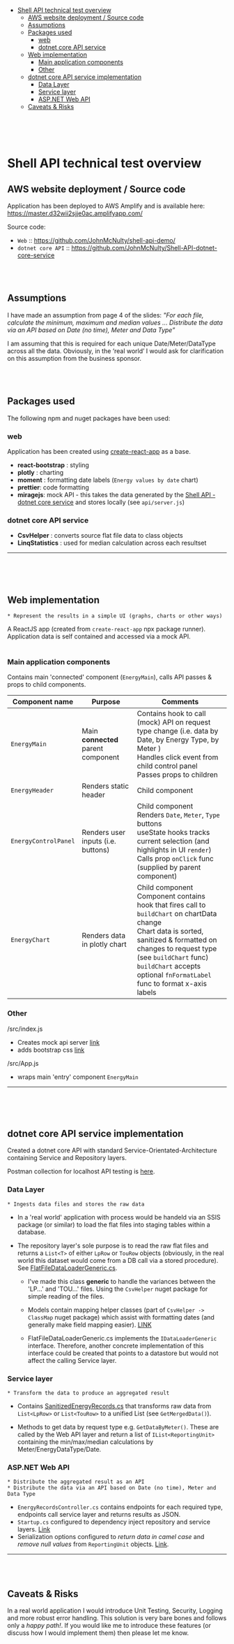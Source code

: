 - [Shell API technical test overview](#shell-api-technical-test-overview)
  - [AWS website deployment / Source code](#aws-website-deployment--source-code)
  - [Assumptions](#assumptions)
  - [Packages used](#packages-used)
    - [web](#web)
    - [dotnet core API service](#dotnet-core-api-service)
  - [Web implementation](#web-implementation)
    - [Main application components](#main-application-components)
    - [Other](#other)
  - [dotnet core API service implementation](#dotnet-core-api-service-implementation)
    - [Data Layer](#data-layer)
    - [Service layer](#service-layer)
    - [ASP.NET Web API](#aspnet-web-api)
  - [Caveats & Risks](#caveats--risks)

<br /><br /><br />

# Shell API technical test overview

## AWS website deployment / Source code

Application has been deployed to AWS Amplify and is available here: https://master.d32wii2sjje0ac.amplifyapp.com/

Source code:
- `Web` :: https://github.com/JohnMcNulty/shell-api-demo/
- `dotnet core API` :: https://github.com/JohnMcNulty/Shell-API-dotnet-core-service
  

<br /><br />

## Assumptions

I have made an assumption from page 4 of the slides: _"For each file, calculate the minimum, maximum and median values ... Distribute the data via an API based on Date (no time), Meter and Data Type”_

I am assuming that this is required for each unique Date/Meter/DataType across all the data. Obviously, in the ‘real world’ I would ask for clarification on this assumption from the business sponsor.

<br /><br />

## Packages used 

The following npm and nuget packages have been used:

### web

Application has been created using [create-react-app](https://reactjs.org/docs/create-a-new-react-app.html#create-react-app) as a base.

- **react-bootstrap** : styling
- **plotly** : charting
- **moment** : formatting date labels (`Energy values by date` chart)
- **prettier**: code formatting
- **miragejs**: mock API - this takes the data generated by the [Shell API - dotnet core service](https://github.com/JohnMcNulty/Shell-API-dotnet-core-service) and stores locally (see `api/server.js`)

### dotnet core API service

- **CsvHelper** : converts source flat file data to class objects
- **LinqStatistics** : used for median calculation across each resultset

---
<br /><br /><br />

## Web implementation

    * Represent the results in a simple UI (graphs, charts or other ways)

A ReactJS app (created from `create-react-app` npx package runner). Application data is self contained and accessed via a mock API. <br /><br />


### Main application components

Contains main 'connected' component (`EnergyMain`), calls API passes & props to child components.

|  Component name |  Purpose  | Comments  | 
|---|---|---|
| `EnergyMain` | Main **connected** parent component   |  Contains hook to call (mock) API on request type change (i.e. data by Date, by Energy Type, by Meter ) <br /> Handles click event from child control panel <br /> Passes props to children | 
| `EnergyHeader`  | Renders static header  | Child component <br />  |  
| `EnergyControlPanel` |  Renders user inputs (i.e. buttons) | Child component <br />Renders `Date`, `Meter`, `Type` buttons<br /> useState hooks tracks current selection (and highlights in UI `render`) <br /> Calls prop `onClick` func (supplied by parent component) |   
| `EnergyChart`  |  Renders data in plotly chart  | Child component <br />Component contains hook that fires call to `buildChart` on chartData change <br /> Chart data is sorted, sanitized & formatted on changes to request type (see `buildChart` func) <br /> `buildChart` accepts optional `fnFormatLabel` func to format x-axis labels  |   

### Other 

/src/index.js

- Creates mock api server [link](https://github.com/JohnMcNulty/shell-api-demo/blob/master/src/index.js#L11)
- adds bootstrap css [link](https://github.com/JohnMcNulty/shell-api-demo/blob/master/src/index.js#L8)

/src/App.js

- wraps main 'entry' component `EnergyMain`

---
<br /><br /><br />

## dotnet core API service implementation

Created a dotnet core API with standard Service-Orientated-Architecture containing Service and Repository layers. 

Postman collection for localhost API testing is [here](https://github.com/JohnMcNulty/Shell-API-dotnet-core-service/blob/master/Shell%20API.postman_collection.json).


### Data Layer

    * Ingests data files and stores the raw data

- In a 'real world' application with process would be handeld via an SSIS package (or similar) to load the flat files into staging tables within a database.

- The repository layer's sole purpose is to read the raw flat files and returns a `List<T>` of either `LpRow` or `TouRow` objects  (obviously, in the real world this dataset would come from a DB call via a stored procedure). See [FlatFileDataLoaderGeneric.cs](https://github.com/JohnMcNulty/Shell-API-dotnet-core-service/blob/master/ShellApiRepository/Implementation/FlatFileDataLoaderGeneric.cs).

  - I've made this class **generic** to handle the variances between the 'LP...' and 'TOU...' files. Using the `CsvHelper` nuget package for simple reading of the files.

  - Models contain mapping helper classes (part of `CsvHelper -> ClassMap` nuget package) which assist with formatting dates (and generally make field mapping easier). [LINK](https://github.com/JohnMcNulty/Shell-API-dotnet-core-service/blob/master/ShellModels/RawData/LpRow.cs#L32)

  - FlatFileDataLoaderGeneric.cs implements the `IDataLoaderGeneric` interface. Therefore, another concrete implementation of this interface could be created that points to a datastore but would not affect the calling Service layer.

### Service layer

    * Transform the data to produce an aggregated result

- Contains [SanitizedEnergyRecords.cs](https://github.com/JohnMcNulty/Shell-API-dotnet-core-service/blob/master/ShellApiService/Implementation/SanitizedEnergyRecords.cs) that transforms raw data from `List<LpRow>` or `List<TouRow>` to a unified List (see `GetMergedData()`).

- Methods to get data by request type e.g. `GetDataByMeter()`. These are called by the Web API layer and return a list of `IList<ReportingUnit>` containing the min/max/median calculations by Meter/EnergyDataType/Date.


### ASP.NET Web API

    * Distribute the aggregated result as an API
    * Distribute the data via an API based on Date (no time), Meter and Data Type



- `EnergyRecordsController.cs` contains endpoints for each required type, endpoints call service layer and returns results as JSON.
- `Startup.cs` configured to dependency inject repository and service layers. [Link](https://github.com/JohnMcNulty/Shell-API-dotnet-core-service/blob/master/ShellApi/Startup.cs#L33)
- Serialization options configured to *return data in camel case* and *remove null values* from `ReportingUnit` objects. [Link](https://github.com/JohnMcNulty/Shell-API-dotnet-core-service/blob/master/ShellApi/Controllers/EnergyRecordsController.cs#L20). 


---
<br /><br />

## Caveats & Risks

In a real world application I would introduce Unit Testing, Security, Logging and more robust error handling. This solution is very bare bones and follows only a _happy path!_. If you would like me to introduce these features (or discuss how I would implement them) then please let me know.
